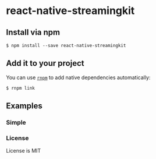 # react-native-streamingkit

## Install via npm

`$ npm install --save react-native-streamingkit`

## Add it to your project

You can use [`rnpm`](https://github.com/rnpm/rnpm) to add native dependencies automatically:

`$ rnpm link`

## Examples

### Simple

### License

License is MIT
